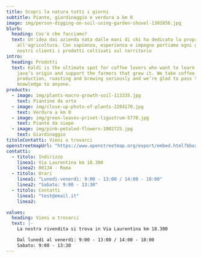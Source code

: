 ```yaml
---
title: Scopri la natura tutti i giorni
subtitle: Piante, giardinaggio e verdura a km 0
image: img/person-digging-on-soil-using-garden-shovel-1301856.jpg
blurb:
  heading: Cos'è che facciamo?
  text: Un'idea dai azienda nata dalle mani di chi ha dedicato la propria vita
    all'agricoltura. Con sapienza, esperienza e impegno portiamo ogni giorno ai
    nostri clienti i prodotti coltivati sul territorio
intro:
  heading: Prodotti
  text: Kaldi is the ultimate spot for coffee lovers who want to learn about their
    java’s origin and support the farmers that grew it. We take coffee
    production, roasting and brewing seriously and we’re glad to pass that
    knowledge to anyone.
products:
  - image: img/plants-macro-growth-soil-113335.jpg
    text: Piantine da orto
  - image: img/close-up-photo-of-plants-2284170.jpg
    text: Verdura a km 0
  - image: img/green-leaves-privet-ligustrum-5770.jpg
    text: Piante da siepe
  - image: img/pink-petaled-flowers-1002725.jpg
    text: Giardinaggio
titoloContatti: Vieni a trovarci
openstreetmapUrl: "https://www.openstreetmap.org/export/embed.html?bbox=12.499619722366333%2C41.72298741415451%2C12.518910169601442%2C41.730890522580665&amp;layer=mapnik&amp;marker=41.72694299292841%2C12.509264945983887"
contatti:
  - titolo: Indirizzo
    linea1: Via Laurentina km 18.300
    linea2: 00134 - Roma
  - titolo: Orari
    linea1: "Lunedì-venerdì: 9:00 - 13:00 / 14:00 - 18:00"
    linea2: "Sabato: 9:00 - 13:30"
  - titolo: Contatti
    linea1: "test@email.it"
    linea2: 

values:
  heading: Vieni a trovarci
  text: |-
    La nostra rivendita si trova in Via Laurentina km 18.300

    Dal lunedì al venerdì: 9:00 - 13:00 / 14:00 - 18:00
    Sabato: 9:00 - 13:30
---
```

